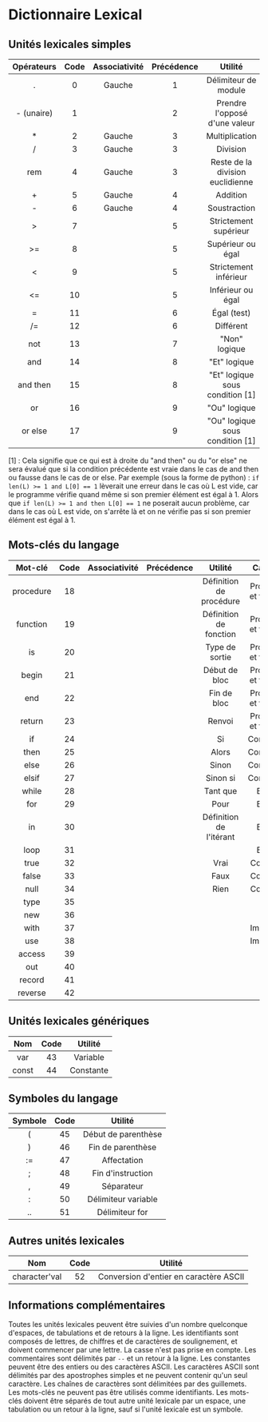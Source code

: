 # Dictionnaire Lexical

## Unités lexicales simples

| Opérateurs | Code | Associativité | Précédence | Utilité |
|:----------:|:----:|:-------------:|:----------:|:-------:|
| . | 0 | Gauche | 1 | Délimiteur de module |
| - (unaire) | 1 |  | 2 | Prendre l'opposé d'une valeur |
| * | 2 | Gauche | 3 | Multiplication |
| / | 3 | Gauche | 3 | Division |
| rem | 4 | Gauche | 3 | Reste de la division euclidienne |
| + | 5 | Gauche | 4 | Addition |
| - | 6 | Gauche | 4 | Soustraction |
| > | 7 |  | 5 | Strictement supérieur |
| >= | 8 |  | 5 | Supérieur ou égal |
| < | 9 |  | 5 | Strictement inférieur |
| <= | 10 |  | 5 | Inférieur ou égal |
| = | 11 |  | 6 | Égal (test) |
| /= | 12 |  | 6 | Différent |
| not | 13 |  | 7 | "Non" logique |
| and | 14 |  | 8 | "Et" logique |
| and then | 15 |  | 8 | "Et" logique sous condition [1] |
| or | 16 |  | 9 | "Ou" logique |
| or else | 17 |  | 9 | "Ou" logique sous condition [1] |

[1] : Cela signifie que ce qui est à droite du "and then" ou du "or else" ne sera évalué que si la condition précédente est vraie dans le cas de and then ou fausse dans le cas de or else.
Par exemple (sous la forme de python) : `if len(L) >= 1 and L[0] == 1` lèverait une erreur dans le cas où L est vide, car le programme vérifie quand même si son premier élément est égal à 1. Alors que `if len(L) >= 1 and then L[0] == 1` ne poserait aucun problème, car dans le cas où L est vide, on s'arrête là et on ne vérifie pas si son premier élément est égal à 1.

## Mots-clés du langage

| Mot-clé | Code | Associativité | Précédence | Utilité | Catégorie |
|:-------:|:----:|:-------------:|:----------:|:-------:|:---------:|
| procedure | 18 |  |  | Définition de procédure | Procédures et fonctions |
| function | 19 |  |  | Définition de fonction | Procédures et fonctions |
| is | 20 |  |  | Type de sortie | Procédures et fonctions |
| begin | 21 |  |  | Début de bloc | Procédures et fonctions |
| end | 22 |  |  | Fin de bloc | Procédures et fonctions |
| return | 23 |  |  | Renvoi | Procédures et fonctions |
| if | 24 |  |  | Si | Conditionnel |
| then | 25 |  |  | Alors | Conditionnel |
| else | 26 |  |  | Sinon | Conditionnel |
| elsif | 27 |  |  | Sinon si | Conditionnel |
| while | 28 |  |  | Tant que | Boucles |
| for | 29 |  |  | Pour | Boucles |
| in | 30 |  |  | Définition de l'itérant | Boucles |
| loop | 31 |  |  |  | Boucles |
| true | 32 |  |  | Vrai | Constantes |
| false | 33 |  |  | Faux | Constantes |
| null | 34 |  |  | Rien | Constantes |
| type | 35 |  |  |  | Types |
| new | 36 |  |  |  | Types |
| with | 37 |  |  |  | Importation |
| use | 38 |  |  |  | Importation |
| access | 39 |  |  |  | Divers |
| out | 40 |  |  |  | Divers |
| record | 41 |  |  |  | Divers |
| reverse | 42 |  |  |  | Divers |

## Unités lexicales génériques

| Nom | Code | Utilité |
|:---:|:----:|:-------:|
| var | 43 | Variable |
| const | 44 | Constante |

## Symboles du langage

| Symbole | Code | Utilité |
|:-------:|:----:|:-------:|
| ( | 45 | Début de parenthèse |
| ) | 46 | Fin de parenthèse |
| := | 47 | Affectation |
| ; | 48 | Fin d'instruction |
| , | 49 | Séparateur |
| : | 50 | Délimiteur variable |
| .. | 51 | Délimiteur for |

## Autres unités lexicales

| Nom | Code | Utilité |
|:---:|:----:|:-------:|
| character'val | 52 | Conversion d'entier en caractère ASCII |

## Informations complémentaires

Toutes les unités lexicales peuvent être suivies d'un nombre quelconque d'espaces, de tabulations et de retours à la ligne.
Les identifiants sont composés de lettres, de chiffres et de caractères de soulignement, et doivent commencer par une lettre.
La casse n'est pas prise en compte.
Les commentaires sont délimités par `--` et un retour à la ligne.
Les constantes peuvent être des entiers ou des caractères ASCII.
Les caractères ASCII sont délimités par des apostrophes simples et ne peuvent contenir qu'un seul caractère.
Les chaînes de caractères sont délimitées par des guillemets.
Les mots-clés ne peuvent pas être utilisés comme identifiants.
Les mots-clés doivent être séparés de tout autre unité lexicale par un espace, une tabulation ou un retour à la ligne, sauf si l'unité lexicale est un symbole.